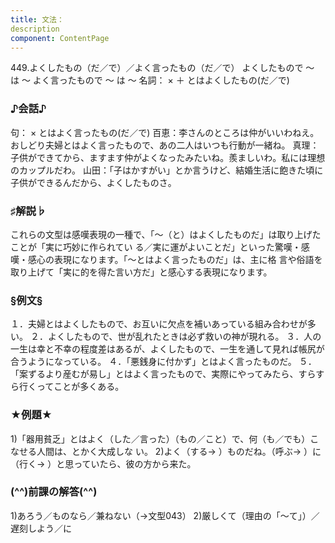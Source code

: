 ```yaml
---
title: 文法：
description
component: ContentPage
---
```



449.よくしたもの（だ／で）／よく言ったもの（だ／で）
よくしたもので ～ は ～ よく言ったもので ～ は ～
名詞： × ＋ とはよくしたもの(だ／で)
### ♪会話♪
句： × とはよく言ったもの(だ／で)
百恵：李さんのところは仲がいいわねえ。おしどり夫婦とはよく言ったもので、あの二人はいつも行動が一緒ね。 真理：子供ができてから、ますます仲がよくなったみたいね。羨ましいわ。私には理想のカップルだわ。 山田：「子はかすがい」とか言うけど、結婚生活に飽きた頃に子供ができるんだから、よくしたものさ。
### ♯解説♭
これらの文型は感嘆表現の一種で、「～（と）はよくしたものだ」は取り上げたことが「実に巧妙に作られてい る／実に運がよいことだ」といった驚嘆・感嘆・感心の表現になります。「～とはよく言ったものだ」は、主に格 言や俗語を取り上げて「実に的を得た言い方だ」と感心する表現になります。
### §例文§
１．夫婦とはよくしたもので、お互いに欠点を補いあっている組み合わせが多い。
２．よくしたもので、世が乱れたときは必ず救いの神が現れる。
３．人の一生は幸と不幸の程度差はあるが、よくしたもので、一生を通して見れば帳尻が合うようになっている。
４．「悪銭身に付かず」とはよく言ったものだ。
５．「案ずるより産むが易し」とはよく言ったもので、実際にやってみたら、すらすら行くってことが多くある。
### ★例題★
1)「器用貧乏」とはよく（した／言った）（もの／こと）で、何（も／でも）こなせる人間は、とかく大成しな い。
2)よく（する→ ）ものだね。（呼ぶ→ ）に（行く→ ）と思っていたら、彼の方から来た。
### (^^)前課の解答(^^)
1)あろう／ものなら／兼ねない（→文型043）
2)厳しくて（理由の「～て」）／遅刻しよう／に
